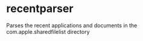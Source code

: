 # recentparser
Parses the recent applications and documents in the com.apple.sharedfilelist directory
